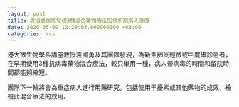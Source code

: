 ```yaml
---
layout: post
title: 袁國勇團隊發現3種混合藥物療法加快初期病人康復
date: 2020-05-09 12:29:03.000000000 +08:00
categories: rss
---
```


港大微生物學系講座教授袁國勇及其團隊發現，為新型肺炎輕微或中度確診患者，在早期使用3種抗病毒藥物混合療法，較只單用一種，病人帶病毒的時間和留院時間都能夠縮短。

團隊下一輪將會為重症病人進行用藥研究，包括使用干擾素或其他藥物的成效，檢視此混合療法的效用。
